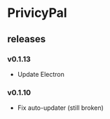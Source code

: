 # PrivicyPal

## releases

### v0.1.13
- Update Electron

### v0.1.10
- Fix auto-updater (still broken)
